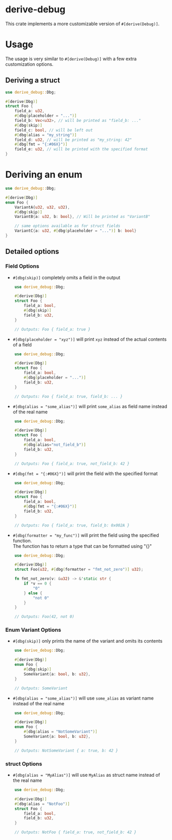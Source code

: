 # derive-debug

This crate implements a more customizable version of `#[derive(Debug)]`.

# Usage
The usage is very similar to `#[derive(Debug)]` with a few extra customization options.

## Deriving a struct
```rust
use derive_debug::Dbg;

#[derive(Dbg)]
struct Foo {
    field_a: u32,
    #[dbg(placeholder = "...")]
    field_b: Vec<u32>, // will be printed as "field_b: ..."
    #[dbg(skip)]
    field_c: bool, // will be left out
    #[dbg(alias = "my_string")]
    field_d: u32, // will be printed as "my_string: 42"
    #[dbg(fmt = "{:#06X}")]
    field_e: u32, // will be printed with the specified format
}
```

# Deriving an enum
```rust
use derive_debug::Dbg;

#[derive(Dbg)]
enum Foo {
    VariantA(u32, u32, u32),
    #[dbg(skip)]
    VariantB{a: u32, b: bool}, // Will be printed as "VariantB"

    // same options available as for struct fields
    VariantC{a: u32, #[dbg(placeholder = "...")] b: bool}
}
```

## Detailed options
### Field Options
- `#[dbg(skip)]` completely omits a field in the output
```rust
    use derive_debug::Dbg;

    #[derive(Dbg)]
    struct Foo {
        field_a: bool,
        #[dbg(skip)]
        field_b: u32,
    }

    // Outputs: Foo { field_a: true }
```
- `#[dbg(placeholder = "xyz")]` will print `xyz` instead of the actual contents of a field
```rust
    use derive_debug::Dbg;

    #[derive(Dbg)]
    struct Foo {
        field_a: bool,
        #[dbg(placeholder = "...")]
        field_b: u32,
    }

    // Outputs: Foo { field_a: true, field_b: ... }
```
- `#[dbg(alias = "some_alias")]` will print `some_alias` as field name instead of the real name
```rust
    use derive_debug::Dbg;

    #[derive(Dbg)]
    struct Foo {
        field_a: bool,
        #[dbg(alias="not_field_b")]
        field_b: u32,
    }

    // Outputs: Foo { field_a: true, not_field_b: 42 }
```
- `#[dbg(fmt = "{:#06X}")]` will print the field with the specified format
```rust
    use derive_debug::Dbg;

    #[derive(Dbg)]
    struct Foo {
        field_a: bool,
        #[dbg(fmt = "{:#06X}")]
        field_b: u32,
    }

    // Outputs: Foo { field_a: true, field_b: 0x002A }
```
- `#[dbg(formatter = "my_func")]` will print the field using the specified function.  
The function has to return a type that can be formatted using "{}"
```rust
    use derive_debug::Dbg;

    #[derive(Dbg)]
    struct Foo(u32, #[dbg(formatter = "fmt_not_zero")] u32);

    fn fmt_not_zero(v: &u32) -> &'static str {
        if *v == 0 {
            "0"
        } else {
            "not 0"
        }
    }

    // Outputs: Foo(42, not 0)
```

### Enum Variant Options
- `#[dbg(skip)]` only prints the name of the variant and omits its contents
```rust
    use derive_debug::Dbg;

    #[derive(Dbg)]
    enum Foo {
        #[dbg(skip)]
        SomeVariant{a: bool, b: u32},
    }

    // Outputs: SomeVariant
```
- `#[dbg(alias = "some_alias")]` will use `some_alias` as variant name instead of the real name
```rust
    use derive_debug::Dbg;

    #[derive(Dbg)]
    enum Foo {
        #[dbg(alias = "NotSomeVariant")]
        SomeVariant{a: bool, b: u32},
    }

    // Outputs: NotSomeVariant { a: true, b: 42 }
```

### struct Options
- `#[dbg(alias = "MyAlias")]` will use `MyAlias` as struct name instead of the real name
```rust
    use derive_debug::Dbg;

    #[derive(Dbg)]
    #[dbg(alias = "NotFoo")]
    struct Foo {
        field_a: bool,
        field_b: u32,
    }

    // Outputs: NotFoo { field_a: true, not_field_b: 42 }
```
